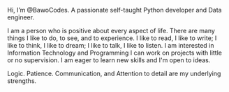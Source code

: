  Hi, I’m @BawoCodes. A passionate self-taught Python developer and Data engineer.

I am a person who is positive about every aspect of life. There are many things I like to do, to see, and to experience. I like to read, I like to write; I like to think, I like to dream; I like to talk, I like to listen. 
I am interested in Information Technology and Programming
I can work on projects with little or no supervision.
I am eager to learn new skills and I'm open to ideas.

Logic. Patience. Communication, and Attention to detail are my underlying strengths.

<!---
BawoCodes/BawoCodes is a ✨ special ✨ repository because its `README.md` (this file) appears on your GitHub profile.
You can click the Preview link to take a look at your changes.
--->
